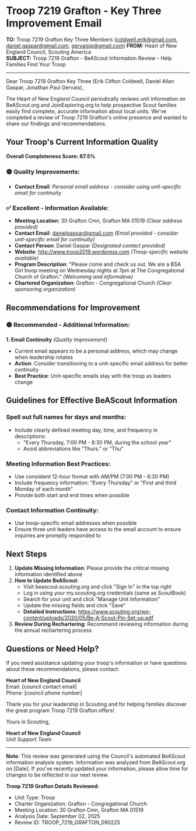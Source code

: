 # Troop 7219 Grafton - Key Three Improvement Email

**TO:** Troop 7219 Grafton Key Three Members (coldwell.erik@gmail.com, daniel.gaspar@gmail.com, gervaisjp@gmail.com)
**FROM:** Heart of New England Council, Scouting America  
**SUBJECT:** Troop 7219 Grafton - BeAScout Information Review - Help Families Find Your Troop  

---

Dear Troop 7219 Grafton Key Three (Erik Clifton Coldwell, Daniel Allan Gaspar, Jonathan Paul Gervais),

The Heart of New England Council periodically reviews unit information on BeAScout.org and JoinExploring.org to help prospective Scout families easily find complete, accurate information about local units. We've completed a review of Troop 7219 Grafton's online presence and wanted to share our findings and recommendations.

## Your Troop's Current Information Quality

**Overall Completeness Score: 87.5%**


### 🟡 **Quality Improvements:**
- **Contact Email**: *Personal email address - consider using unit-specific email for continuity*

### ✅ **Excellent - Information Available:**
- **Meeting Location**: 30 Grafton Cmn, Grafton MA 01519 *(Clear address provided)*
- **Contact Email**: danielgaspar@gmail.com *(Email provided - consider unit-specific email for continuity)*
- **Contact Person**: Daniel Gaspar *(Designated contact provided)*
- **Website**: http://www.troop2019.wordpress.com *(Troop-specific website available)*
- **Program Description**: "Please come and check us out. We are a BSA Girl troop meeting on Wednesday
  nights at 7pm at The Congregational Church of Grafton." *(Welcoming and informative)*
- **Chartered Organization**: Grafton - Congregational Church *(Clear sponsoring organization)*

## Recommendations for Improvement

### 🟡 **Recommended - Additional Information:**

**1. Email Continuity** *(Quality Improvement)*
- Current email appears to be a personal address, which may change when leadership rotates
- **Action**: Consider transitioning to a unit-specific email address for better continuity
- **Best Practice**: Unit-specific emails stay with the troop as leaders change


## Guidelines for Effective BeAScout Information

### **Spell out full names for days and months:**
- Include clearly defined meeting day, time, and frequency in descriptions:
  - "Every Thursday, 7:00 PM - 8:30 PM, during the school year"
  - Avoid abbreviations like "Thurs." or "Thu"

### **Meeting Information Best Practices:**
- Use consistent 12-hour format with AM/PM (7:00 PM - 8:30 PM)
- Include frequency information: "Every Thursday" or "First and third Monday of each month"
- Provide both start and end times when possible

### **Contact Information Continuity:**
- Use troop-specific email addresses when possible
- Ensure three unit leaders have access to the email account to ensure inquiries are promptly responded to

## Next Steps

1. **Update Missing Information**: Please provide the critical missing information identified above
2. **How to Update BeAScout**: 
   - Visit beascout.scouting.org and click "Sign In" in the top right
   - Log in using your my.scouting.org credentials (same as ScoutBook)
   - Search for your unit and click "Manage Unit Information"
   - Update the missing fields and click "Save"
   - **Detailed Instructions**: https://www.scouting.org/wp-content/uploads/2020/05/Be-A-Scout-Pin-Set-up.pdf
3. **Review During Rechartering**: Recommend reviewing information during the annual rechartering process

## Questions or Need Help?

If you need assistance updating your troop's information or have questions about these recommendations, please contact:

**Heart of New England Council**  
Email: [council contact email]  
Phone: [council phone number]

Thank you for your leadership in Scouting and for helping families discover the great program Troop 7219 Grafton offers!

Yours in Scouting,

**Heart of New England Council**  
*Unit Support Team*

---

**Note**: This review was generated using the Council's automated BeAScout information analysis system. Information was analyzed from BeAScout.org on [Date]. If you've recently updated your information, please allow time for changes to be reflected in our next review.

**Troop 7219 Grafton Details Reviewed:**
- Unit Type: Troop
- Charter Organization: Grafton - Congregational Church  
- Meeting Location: 30 Grafton Cmn, Grafton MA 01519
- Analysis Date: September 02, 2025
- Review ID: TROOP_7219_GRAFTON_090225